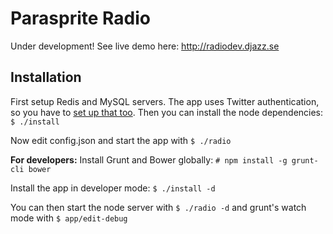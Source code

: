 Parasprite Radio
===

Under development! See live demo here: http://radiodev.djazz.se


Installation
---

First setup Redis and MySQL servers. The app uses Twitter authentication, so you have to [set up that too](https://apps.twitter.com/). Then you can install the node dependencies: `$ ./install`

Now edit config.json and start the app with `$ ./radio`

**For developers:**
Install Grunt and Bower globally: `# npm install -g grunt-cli bower`

Install the app in developer mode: `$ ./install -d`

You can then start the node server with `$ ./radio -d` and grunt's watch mode with `$ app/edit-debug`